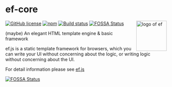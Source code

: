 # ef-core
[![GitHub license](https://img.shields.io/badge/license-MIT-blue.svg?style=flat-square)](https://raw.githubusercontent.com/TheNeuronProject/ef-core/master/LICENSE) [![npm](https://img.shields.io/npm/dt/ef-core.svg?style=flat-square)](https://www.npmjs.com/package/ef-core) [![Build status](https://img.shields.io/travis/TheNeuronProject/ef.js.svg?style=flat-square)](https://travis-ci.org/TheNeuronProject/ef-core) [![FOSSA Status](https://app.fossa.io/api/projects/git%2Bhttps%3A%2F%2Fgithub.com%2FTheNeuronProject%2Fef-core.svg?type=shield)](https://app.fossa.io/projects/git%2Bhttps%3A%2F%2Fgithub.com%2FTheNeuronProject%2Fef-core?ref=badge_shield)
<img align="right" width="95" height="95" title="logo of ef" src="https://cloud.githubusercontent.com/assets/10512422/25222027/d07b4792-25e9-11e7-9ba7-32925061c4df.png">

(maybe) An elegant HTML template engine & basic framework

ef.js is a static template framework for browsers, which you can write your UI without concerning about the logic, or writing logic without concerning about the UI.

For detail information please see [ef.js](https://github.com/TheNeuronProject/ef.js)


[![FOSSA Status](https://app.fossa.io/api/projects/git%2Bhttps%3A%2F%2Fgithub.com%2FTheNeuronProject%2Fef-core.svg?type=large)](https://app.fossa.io/projects/git%2Bhttps%3A%2F%2Fgithub.com%2FTheNeuronProject%2Fef-core?ref=badge_large)
